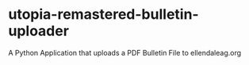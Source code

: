 # utopia-remastered-bulletin-uploader
A Python Application that uploads a PDF Bulletin File to ellendaleag.org
